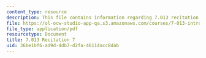 ```yaml
---
content_type: resource
description: This file contains information regarding 7.013 recitation 7.
file: https://ol-ocw-studio-app-qa.s3.amazonaws.com/courses/7-013-introductory-biology-spring-2013/36be1bf6ad9d4db7d2fa46114acc8dab_MIT7_013S12_Recitation_7.pdf
file_type: application/pdf
resourcetype: Document
title: 7.013 Recitation 7
uid: 36be1bf6-ad9d-4db7-d2fa-46114acc8dab
---
```

